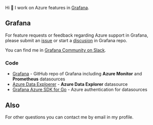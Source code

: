 
Hi 👋 I work on Azure features in [Grafana](https://github.com/grafana/grafana).

## Grafana

For feature requests or feedback regarding Azure support in Grafana, please submit an [issue](https://github.com/grafana/grafana/issues?q=is%3Aopen+is%3Aissue+label%3Adatasource%2FAzure) or start a [discusion](https://github.com/grafana/grafana/discussions) in Grafana repo.

You can find me in [Grafana Community on Slack](https://slack.grafana.com/).

### Code

* [Grafana](https://github.com/grafana/grafana) - GitHub repo of Grafana including **Azure Monitor** and **Prometheus** datasources
* [Azure Data Exploerer](https://github.com/grafana/azure-data-explorer-datasource) - **Azure Data Explorer** datasource
* [Grafana Azure SDK for Go](https://github.com/grafana/grafana-azure-sdk-go) - Azure authentication for datasources


## Also

For other questions you can contact me by email in my profile.
